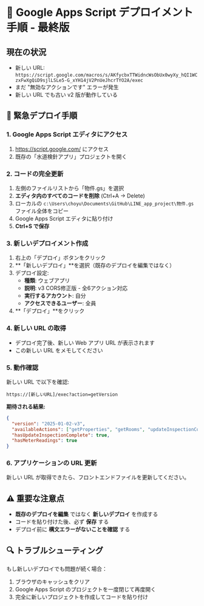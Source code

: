 # 🚨 Google Apps Script デプロイメント手順 - 最終版

## 現在の状況
- 新しい URL: `https://script.google.com/macros/s/AKfycbxTTWidncWsObUx0wyXy_hQI1WCzxFwXgQiD9sjlLSLe5-G_xYH14jV2PnUeJhcrTYO2A/exec`
- まだ "無効なアクションです" エラーが発生
- 新しい URL でも古い v2 版が動作している

## 🔧 緊急デプロイ手順

### 1. Google Apps Script エディタにアクセス
1. https://script.google.com/ にアクセス
2. 既存の「水道検針アプリ」プロジェクトを開く

### 2. コードの完全更新
1. 左側のファイルリストから「物件.gs」を選択
2. **エディタ内のすべてのコードを削除** (Ctrl+A → Delete)
3. ローカルの `c:\Users\choyu\Documents\GitHub\LINE_app_project\物件.gs` ファイル全体をコピー
4. Google Apps Script エディタに貼り付け
5. **Ctrl+S で保存**

### 3. 新しいデプロイメント作成
1. 右上の「デプロイ」ボタンをクリック
2. **「新しいデプロイ」**を選択（既存のデプロイを編集ではなく）
3. デプロイ設定:
   - **種類**: ウェブアプリ
   - **説明**: v3 CORS修正版 - 全6アクション対応
   - **実行するアカウント**: 自分
   - **アクセスできるユーザー**: 全員
4. **「デプロイ」**をクリック

### 4. 新しい URL の取得
- デプロイ完了後、新しい Web アプリ URL が表示されます
- この新しい URL をメモしてください

### 5. 動作確認
新しい URL で以下を確認:
```
https://[新しいURL]/exec?action=getVersion
```

**期待される結果:**
```json
{
  "version": "2025-01-02-v3",
  "availableActions": ["getProperties", "getRooms", "updateInspectionComplete", "getMeterReadings", "updateMeterReadings", "getVersion"],
  "hasUpdateInspectionComplete": true,
  "hasMeterReadings": true
}
```

### 6. アプリケーションの URL 更新
新しい URL が取得できたら、フロントエンドファイルを更新してください。

## ⚠️ 重要な注意点
- **既存のデプロイを編集** ではなく **新しいデプロイ** を作成する
- コードを貼り付けた後、必ず **保存** する
- デプロイ前に **構文エラーがないことを確認** する

## 🔍 トラブルシューティング
もし新しいデプロイでも問題が続く場合：
1. ブラウザのキャッシュをクリア
2. Google Apps Script のプロジェクトを一度閉じて再度開く
3. 完全に新しいプロジェクトを作成してコードを貼り付け
